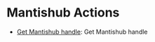 
# Mantishub Actions
* [Get Mantishub handle](/Mantishub/legos/mantishub_get_handle/README.md): Get Mantishub handle
